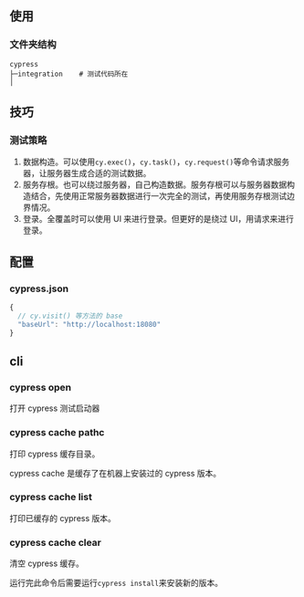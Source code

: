 ## 使用

### 文件夹结构

```
cypress
├─integration    # 测试代码所在
│
```

## 技巧

### 测试策略

1. 数据构造。可以使用`cy.exec()`，`cy.task()`，`cy.request()`等命令请求服务器，让服务器生成合适的测试数据。
2. 服务存根。也可以绕过服务器，自己构造数据。服务存根可以与服务器数据构造结合，先使用正常服务器数据进行一次完全的测试，再使用服务存根测试边界情况。
3. 登录。全覆盖时可以使用 UI 来进行登录。但更好的是绕过 UI，用请求来进行登录。

## 配置

### cypress.json

```javascript
{
  // cy.visit() 等方法的 base
  "baseUrl": "http://localhost:18080"
}
```

## cli

### cypress open

打开 cypress 测试启动器

### cypress cache pathc

打印 cypress 缓存目录。

cypress cache 是缓存了在机器上安装过的 cypress 版本。

### cypress cache list

打印已缓存的 cypress 版本。

### cypress cache clear

清空 cypress 缓存。

运行完此命令后需要运行`cypress install`来安装新的版本。
